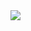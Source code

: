 <img src="https://capsule-render.vercel.app/api?type=venom&color=auto&height=300&section=header&text=YuJeong%20Kim&fontSize=90" />
